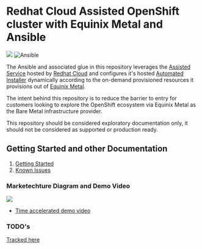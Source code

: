# Redhat Cloud Assisted OpenShift cluster with Equinix Metal and Ansible
![](https://img.shields.io/badge/Stability-Experimental-red.svg) ![Ansible](https://img.shields.io/badge/ansible-%231A1918.svg?style=for-the-badge&logo=ansible&logoColor=white)

The Ansible and associated glue in this repository leverages the [Assisted Service](https://github.com/openshift/assisted-service) hosted by [Redhat Cloud](https://cloud.redhat.com/) and configures it's hosted [Automated Installer](https://github.com/openshift/assisted-installer) dynamically according to the on-demand provisioned resources it provisions out of [Equinix Metal](https://metal.equinix.com). 

The intent behind this repository is to reduce the barrier to entry for customers looking to explore the OpenShift ecosystem via Equinix Metal as the Bare Metal infrastructure provider.

This repository should be considered exploratory documentation only, it should not be considered as supported or production ready. 

## Getting Started and other Documentation

1. [Getting Started](docs/getting_started.md)
2. [Known Issues](docs/known_issues.md)

### Marketechture Diagram and Demo Video

![](https://s3.us-east-1.wasabisys.com/metalstaticassets/metal_openshift_diagram.JPG)

- [Time accelerated demo video](https://equinixinc-my.sharepoint.com/:v:/g/personal/dlotterman_equinix_com/EQ8sqptzxftClH3fVmJrvJgBraX_KDFhEqLN6qCJcd1y5w?e=Rbms72)

### TODO's

[Tracked here](TODO.md)
